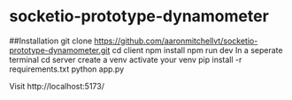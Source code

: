 # socketio-prototype-dynamometer

##Installation
git clone https://github.com/aaronmitchellvt/socketio-prototype-dynamometer.git
cd client
npm install
npm run dev
In a seperate terminal
cd server
create a venv
activate your venv
pip install -r requirements.txt
python app.py

Visit http://localhost:5173/
